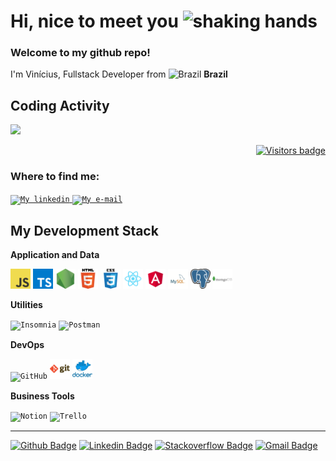 # Hi, nice to meet you <img width="30" src="https://emojis.slackmojis.com/emojis/images/1471045850/833/handshake.gif?1471045850" alt="shaking hands" />

### Welcome to my github repo!
<p>
  I'm Vinícius, Fullstack Developer from 
  <img width="16" src="https://www.flaticon.com/svg/static/icons/svg/197/197386.svg" alt="Brazil" />
  <b>Brazil</b>
</p>

## Coding Activity

<p align="left">
  <img height="180em" src="https://github-readme-stats.vercel.app/api/top-langs/?username=viniciusrma&layout=compact&langs_count=16&theme=dracula"/>
</p>

<p align="right">
  <a href="https://badges.pufler.dev">
    <img src="https://badges.pufler.dev/visits/viniciusrma/viniciusrma" alt="Visitors badge" />
  </a>
</p>

### Where to find me:

<a href="https://www.linkedin.com/in/viniciusrma/" target="_blank">
  <code><img alt="My linkedin" width="28" src="https://image.flaticon.com/icons/png/512/145/145807.png" /></code>
</a>

<a href="mailto:viniciusrma.dev@gmail.com" target="_blank">
  <code><img alt="My e-mail" width="32" src="https://image.flaticon.com/icons/png/512/888/888853.png" /></code>
</a>

## My Development Stack

**Application and Data**

<code><img height="32" src="https://raw.githubusercontent.com/github/explore/80688e429a7d4ef2fca1e82350fe8e3517d3494d/topics/javascript/javascript.png" alt="Javascript"/></code>
<code><img height="32" src="https://raw.githubusercontent.com/github/explore/80688e429a7d4ef2fca1e82350fe8e3517d3494d/topics/typescript/typescript.png" alt="Typescript"/></code>
<code><img height="32" src="https://raw.githubusercontent.com/github/explore/80688e429a7d4ef2fca1e82350fe8e3517d3494d/topics/nodejs/nodejs.png" alt="Nodejs"/></code>
<code><img height="32" src="https://raw.githubusercontent.com/github/explore/80688e429a7d4ef2fca1e82350fe8e3517d3494d/topics/html/html.png" alt="HTML5"/></code>
<code><img height="32" src="https://raw.githubusercontent.com/github/explore/80688e429a7d4ef2fca1e82350fe8e3517d3494d/topics/css/css.png" alt="CSS"/></code>
<code><img height="32" src="https://raw.githubusercontent.com/github/explore/80688e429a7d4ef2fca1e82350fe8e3517d3494d/topics/react/react.png" alt="React"/></code>
<code><img height="32" src="https://raw.githubusercontent.com/github/explore/80688e429a7d4ef2fca1e82350fe8e3517d3494d/topics/angular/angular.png" alt="Angular"/></code>
<code><img height="32" src="https://raw.githubusercontent.com/github/explore/80688e429a7d4ef2fca1e82350fe8e3517d3494d/topics/mysql/mysql.png" alt="MySQL"/></code>
<code><img height="32" src="https://raw.githubusercontent.com/github/explore/80688e429a7d4ef2fca1e82350fe8e3517d3494d/topics/postgresql/postgresql.png" alt="PostegreSQL"/></code>
<code><img height="32" src="https://raw.githubusercontent.com/github/explore/80688e429a7d4ef2fca1e82350fe8e3517d3494d/topics/mongodb/mongodb.png" alt="MongoDB"/></code>

**Utilities**

<code><img height="32" src="https://dashboard.snapcraft.io/site_media/appmedia/2018/04/twitter-card-icon.png" alt="Insomnia"/></code>
<code><img height="32" src="https://user-images.githubusercontent.com/2676579/34940598-17cc20f0-f9be-11e7-8c6d-f0190d502d64.png" alt="Postman"/></code>

**DevOps**

<code><img height="32" src="https://cdn3.iconfinder.com/data/icons/inficons/512/github.png" alt="GitHub"/></code>
<code><img height="32" src="https://raw.githubusercontent.com/github/explore/80688e429a7d4ef2fca1e82350fe8e3517d3494d/topics/git/git.png" alt="Git"/></code>
<code><img height="32" src="https://raw.githubusercontent.com/github/explore/80688e429a7d4ef2fca1e82350fe8e3517d3494d/topics/docker/docker.png" alt="Docker"/></code>

**Business Tools**

<code><img height="32" src="https://cdn.iconscout.com/icon/free/png-512/notion-1693557-1442598.png" alt="Notion"/></code>
<code><img height="32" src="https://cdn.iconscout.com/icon/free/png-512/trello-6-569395.png" alt="Trello"/></code>

----

[![Github Badge](https://img.shields.io/badge/-viniciusrma-000?style=flat-square&logo=Github&logoColor=white&link=https://github.com/viniciusrma)](https://github.com/viniciusrma)
[![Linkedin Badge](https://img.shields.io/badge/-viniciusrma-blue?style=flat-square&logo=Linkedin&logoColor=white&link=https://www.linkedin.com/in/viniciusrma/)](https://www.linkedin.com/in/viniciusrma/)
[![Stackoverflow Badge](https://img.shields.io/badge/-Stackoverflow-4CA143?style=flat-square&logo=Stackoverflow&logoColor=white&link=https://stackoverflow.com/users/13886483/vin%c3%adcius-morais)](https://stackoverflow.com/users/13886483/vin%c3%adcius-morais)
[![Gmail Badge](https://img.shields.io/badge/-Gmail-c14438?style=flat-square&logo=Gmail&logoColor=white&link=mailto:viniciusrma.dev@gmail.com)](mailto:viniciusrma.dev@gmail.com)
